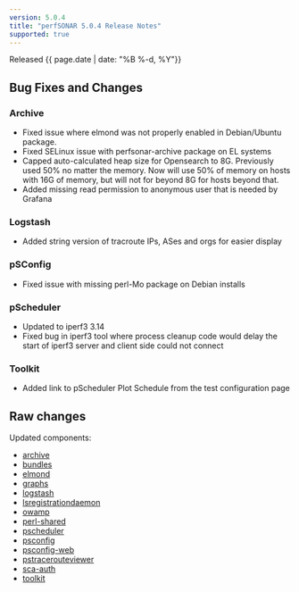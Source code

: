 ```yaml
---
version: 5.0.4
title: "perfSONAR 5.0.4 Release Notes"
supported: true
---
```


Released {{ page.date | date: "%B %-d, %Y"}}


Bug Fixes and Changes
----------------------------
### Archive
- Fixed issue where elmond was not properly enabled in Debian/Ubuntu package.
- Fixed SELinux issue with perfsonar-archive package on EL systems
- Capped auto-calculated heap size for Opensearch to 8G. Previously used 50% no matter the memory. Now will use 50% of memory on hosts with 16G of memory, but will not for beyond 8G for hosts beyond that.
- Added missing read permission to anonymous user that is needed by Grafana 

### Logstash
- Added string version of tracroute IPs, ASes and orgs for easier display

### pSConfig

- Fixed issue with missing perl-Mo package on Debian installs

### pScheduler

- Updated to iperf3 3.14
- Fixed bug in iperf3 tool where process cleanup code would delay the start of iperf3 server and client side could not connect

### Toolkit

-  Added link to pScheduler Plot Schedule from the test configuration page

Raw changes
-----------

Updated components:

-   [archive](https://github.com/perfsonar/archive/compare/v5.0.3...v5.0.4)
-   [bundles](https://github.com/perfsonar/bundles/compare/v5.0.3...v5.0.4)
-   [elmond](https://github.com/perfsonar/logstash/compare/v5.0.3...v5.0.4)
-   [graphs](https://github.com/perfsonar/graphs/compare/v5.0.3...v5.0.4)
-   [logstash](https://github.com/perfsonar/logstash/compare/v5.0.3...v5.0.4)
-   [lsregistrationdaemon](https://github.com/perfsonar/ls-registration-daemon/compare/v5.0.3...v5.0.4)
-   [owamp](https://github.com/perfsonar/owamp/compare/v5.0.3...v5.0.4)
-   [perl-shared](https://github.com/perfsonar/perl-shared/compare/v5.0.3...v5.0.4)
-   [pscheduler](https://github.com/perfsonar/pscheduler/compare/v5.0.3...v5.0.4)
-   [psconfig](https://github.com/perfsonar/psconfig/compare/v5.0.3...v5.0.4)
-   [psconfig-web](https://github.com/perfsonar/psconfig-web/compare/v5.0.3...v5.0.4)
-   [pstracerouteviewer](https://github.com/perfsonar/pstracerouteviewer/compare/v5.0.3...v5.0.4)
-   [sca-auth](https://github.com/perfsonar/sca-auth/compare/v5.0.3...v5.0.4)
-   [toolkit](https://github.com/perfsonar/toolkit/compare/v5.0.3...v5.0.4)
